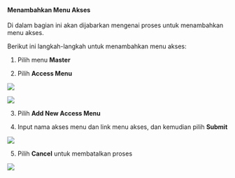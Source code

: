#### **Menambahkan Menu Akses**

Di dalam bagian ini akan dijabarkan mengenai proses untuk menambahkan menu akses. 

Berikut ini langkah-langkah untuk menambahkan menu akses:

1. Pilih menu **Master**

2. Pilih **Access Menu**

![](media/7aac76a5463e058fc204dd51b9fc2e2b.png)

![](media/236794439ad68c689eba572d73f2cfcd.png)

3. Pilih **Add New Access Menu**

4. Input nama akses menu dan link menu akses, dan kemudian pilih **Submit**

![](media/96802d55819a2dbcdd9a1cc81a72097c.jpg)

5. Pilih **Cancel** untuk membatalkan proses

![](media/8eb31f52363c9d6289d14ef383bb0583.jpg)